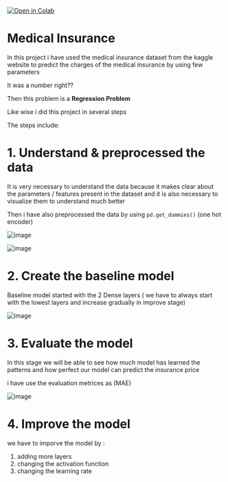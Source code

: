 [![Open in Colab](https://colab.research.google.com/assets/colab-badge.svg)](https://colab.research.google.com/github/ChandrashekharRobbi/Convolutional-Neural-Network-or-Neural-Network-with-Tensorflow/blob/main/Regression%20Neural%20Networks/Regression%20Problems/Medical%20Insurance/medical_insurance.ipynb)
# Medical Insurance 


In this project i have used the medical insurance dataset from the kaggle website to predict the charges of the medical insurance by using few parameters

It was a number right??

Then this problem is a **Regression Problem**


Like wise i did this project in several steps


The steps include:
# 1. Understand & preprocessed the data

It is very necessary to understand the data because it makes clear about the parameters / features present in the dataset and it is also necessary to visualize them to understand much better


Then i have also preprocessed the data by using `pd.get_dummies()` (one hot encoder)

![image](https://user-images.githubusercontent.com/91750738/178977384-2d758c36-8c3d-4d24-9e44-6a6a5f00bfc1.png)


![image](https://user-images.githubusercontent.com/91750738/178978479-19fffffe-2405-49ae-a473-5e856b8ba51f.png)


# 2. Create the baseline model

Baseline model started with the 2 Dense layers ( we have to always start with the lowest layers and increase gradually in improve stage)

![image](https://user-images.githubusercontent.com/91750738/178977877-360284d8-a923-4edd-a2f7-377e4293ba74.png)


# 3. Evaluate the model


In this stage we will be able to see how much model has learned the patterns and how perfect our model can predict the insurance price


i have use the evaluation metrices as (MAE) 


![image](https://user-images.githubusercontent.com/91750738/178978519-096657ec-69a5-4279-a122-953a76409335.png)


# 4. Improve the model


we have to imporve the model by :
1. adding more layers
2. changing the activation function
3. changing the learning rate
